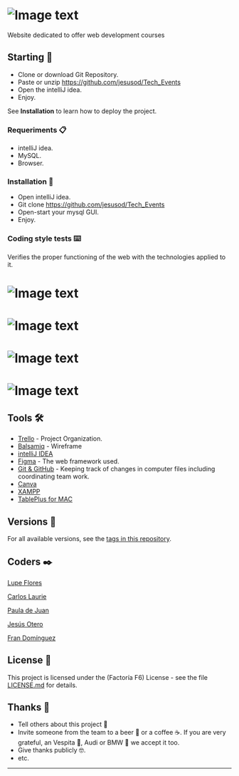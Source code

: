 # ![Image text](TechEvents/src/main/resources/static/img/logotipo-header.jpg)

Website dedicated to offer web development courses


## Starting 🚀

- Clone or download Git Repository.
- Paste or unzip https://github.com/jesusod/Tech_Events
- Open the intelliJ idea.
- Enjoy.

See **Installation** to learn how to deploy the project.


### Requeriments 📋

- intelliJ idea.
- MySQL.
- Browser.

### Installation 🔧

- Open intelliJ idea.
- Git clone https://github.com/jesusod/Tech_Events
- Open-start your mysql GUI.
- Enjoy.

### Coding style tests ⌨️

Verifies the proper functioning of the web with the technologies applied to it.

# ![Image text](TechEvents/src/main/resources/static/img/screenshots/trello.png)
# ![Image text](TechEvents/src/main/resources/static/img/screenshots/figma.png)
# ![Image text](TechEvents/src/main/resources/static/img/screenshots/homePage.png)
# ![Image text](TechEvents/src/main/resources/static/img/screenshots/adminPage.jpeg)


## Tools 🛠️


* [Trello](https://trello.com/b/LAXZpvTz/123-coders) - Project Organization.
* [Balsamiq](https://balsamiq.cloud/s5tauor/p75s6vf/rDB97) - Wireframe
* [intelliJ IDEA](https://www.jetbrains.com/es-es/idea/)
* [Figma](https://www.figma.com/file/uDFYrQYkMYordGhM3zFO60/Wheel-of-doom) - The web framework used.
* [Git & GitHub](https://github.com) - Keeping track of changes in computer files including coordinating team work.
* [Canva](https://www.canva.com/)
* [XAMPP](https://www.apachefriends.org/es/index.html)
* [TablePlus for MAC](https://tableplus.com/)


## Versions 📌


For all available versions, see the [tags in this repository](https://github.com/checkmyprojects/wheel-of-doom.git).

## Coders ✒️

[Lupe Flores](https://github.com/Lupe13)

[Carlos Laurie](https://github.com/CarlitosHunter)

[Paula de Juan](https://github.com/PAULAdjs1)

[Jesús Otero](https://github.com/jesusod)

[Fran Domínguez](https://github.com/devFdom)

## License 📄

This project is licensed under the (Factoría F6) License - see the file [LICENSE.md](LICENSE.md) for details.

## Thanks 🎁

* Tell others about this project 📢
* Invite someone from the team to a beer 🍺 or a coffee ☕. If you are very grateful, an Vespita 🛵, Audi or BMW 🚗 we accept it too.
* Give thanks publicly 🤓.
* etc.



---
